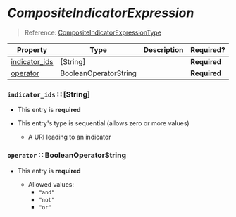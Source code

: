 <a id="map57"></a>
# *CompositeIndicatorExpression*

> Reference: [CompositeIndicatorExpressionType](http://stixproject.github.io/data-model/1.2/indicator/CompositeIndicatorExpressionType/)

| Property | Type | Description | Required? |
| -------- | ---- | ----------- | --------- |
|[indicator_ids](#indicator_ids-string)|[String]| |**Required**|
|[operator](#operator-booleanoperatorstring)|BooleanOperatorString| |**Required**|


<a id="indicator_ids-string"></a>
### `indicator_ids` ∷ [String]

* This entry is **required**
* This entry's type is sequential (allows zero or more values)


  * A URI leading to an indicator

<a id="operator-booleanoperatorstring"></a>
### `operator` ∷ BooleanOperatorString

* This entry is **required**


  * Allowed values:
    * `"and"`
    * `"not"`
    * `"or"`
